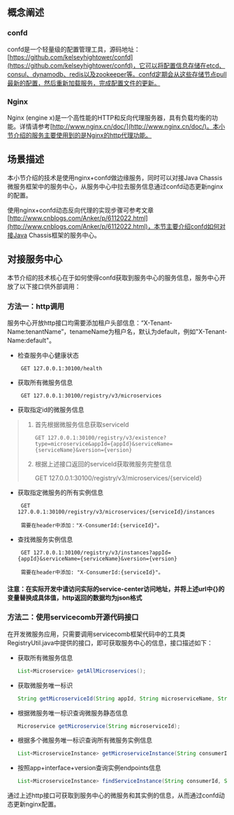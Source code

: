 ## 概念阐述

### **confd**

confd是一个轻量级的配置管理工具，源码地址：[https://github.com/kelseyhightower/confd](https://github.com/kelseyhightower/confd)，它可以将配置信息存储在etcd、consul、dynamodb、redis以及zookeeper等。confd定期会从这些存储节点pull最新的配置，然后重新加载服务，完成配置文件的更新。

### **Nginx**

Nginx \(engine x\)是一个高性能的HTTP和反向代理服务器，具有负载均衡的功能。详情请参考[http://www.nginx.cn/doc/](http://www.nginx.cn/doc/)。本小节介绍的服务主要使用到的是Nginx的http代理功能。

## 场景描述

本小节介绍的技术是使用nginx+confd做边缘服务，同时可以对接Java Chassis微服务框架中的服务中心，从服务中心中拉去服务信息通过confd动态更新nginx的配置。

使用nginx+confd动态反向代理的实现步骤可参考文章[http://www.cnblogs.com/Anker/p/6112022.html](http://www.cnblogs.com/Anker/p/6112022.html)，本节主要介绍confd如何对接Java Chassis框架的服务中心。

## 对接服务中心

本节介绍的技术核心在于如何使得confd获取到服务中心的服务信息，服务中心开放了以下接口供外部调用：

### **方法一：http调用**

服务中心开放http接口均需要添加租户头部信息：“X-Tenant-Name:tenantName”，tenameName为租户名，默认为default，例如"X-Tenant-Name:default"。

* 检查服务中心健康状态

  ```
   GET 127.0.0.1:30100/health
  ```

* 获取所有微服务信息

  ```
   GET 127.0.0.1:30100/registry/v3/microservices
  ```

* 获取指定id的微服务信息

> 1. 首先根据微服务信息获取serviceId
>
>    ```
>    GET 127.0.0.1:30100/registry/v3/existence?type=microservice&appId={appId}&serviceName={serviceName}&version={version}
>    ```
>
> 2. 根据上述接口返回的serviceId获取微服务完整信息
>
>    GET 127.0.0.1:30100/registry/v3/microservices/{serviceId}

* 获取指定微服务的所有实例信息

  ```
   GET 127.0.0.1:30100/registry/v3/microservices/{serviceId}/instances

   需要在header中添加："X-ConsumerId:{serviceId}"。
  ```

* 查找微服务实例信息

  ```
   GET 127.0.0.1:30100/registry/v3/instances?appId={appId}&serviceName={serviceName}&version={version}

   需要在header中添加: "X-ConsumerId:{serviceId}"。
  ```


#### 注意：在实际开发中请访问实际的service-center访问地址，并将上述url中{}的变量替换成具体值，http返回的数据均为json格式

### **方法二：使用servicecomb开源代码接口**

在开发微服务应用，只需要调用servicecomb框架代码中的工具类RegistryUtil.java中提供的接口，即可获取服务中心的信息，接口描述如下：

* 获取所有微服务信息  

  ```java
  List<Microservice> getAllMicroservices();
  ```

* 获取微服务唯一标识  

  ```java
  String getMicroserviceId(String appId, String microserviceName, String versionRule);
  ```

* 根据微服务唯一标识查询微服务静态信息  

  ```java
  Microservice getMicroservice(String microserviceId);
  ```

* 根据多个微服务唯一标识查询所有微服务实例信息  

  ```java
  List<MicroserviceInstance> getMicroserviceInstance(String consumerId, String providerId);
  ```

* 按照app+interface+version查询实例endpoints信息  

  ```java
  List<MicroserviceInstance> findServiceInstance(String consumerId, String appId, String serviceName,String versionRule);
  ```

通过上述http接口可获取到服务中心的微服务和其实例的信息，从而通过confd动态更新nginx配置。

